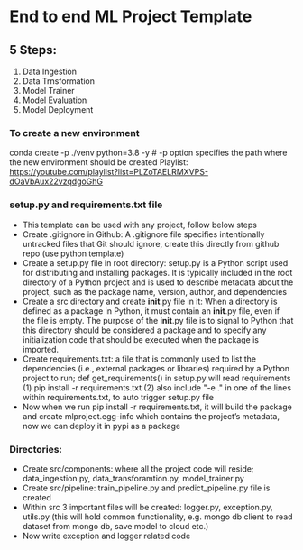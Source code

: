 # End to end ML Project Template

## 5 Steps:
1. Data Ingestion
2. Data Trnsformation
3. Model Trainer
4. Model Evaluation
5. Model Deployment

### To create a new environment
conda create -p ./venv python=3.8 -y # -p option specifies the path where the new environment should be created
Playlist: https://youtube.com/playlist?list=PLZoTAELRMXVPS-dOaVbAux22vzqdgoGhG 

### setup.py and requirements.txt file
- This template can be used with any project, follow below steps
- Create .gitignore in Github: A .gitignore file specifies intentionally untracked files that Git should ignore, create this directly from github repo (use python template)
- Create a setup.py file in root directory: setup.py is a Python script used for distributing and installing packages. It is typically included in the root directory of a Python project and is used to describe metadata about the project, such as the package name, version, author, and dependencies
- Create a src directory and create __init__.py file in it: When a directory is defined as a package in Python, it must contain an __init__.py file, even if the file is empty. The purpose of the __init__.py file is to signal to Python that this directory should be considered a package and to specify any initialization code that should be executed when the package is imported.
- Create requirements.txt: a file that is commonly used to list the dependencies (i.e., external packages or libraries) required by a Python project to run; def get_requirements() in setup.py will read requirements
(1) pip install -r requirements.txt
(2) also include "-e ." in one of the lines within requirements.txt, to auto trigger setup.py file
- Now when we run pip install -r requirements.txt, it will build the package and create mlproject.egg-info which contains the project’s metadata, now we can deploy it in pypi as a package

### Directories:
- Create src/components: where all the project code will reside; data_ingestion.py, data_transforamtion.py, model_trainer.py
- Create src/pipeline: train_pipeline.py and predict_pipeline.py file is created
- Within src 3 important files will be created: logger.py, exception.py, utils.py (this will hold common functionality, e.g. mongo db client to read dataset from mongo db, save model to cloud etc.) 
- Now write exception and logger related code